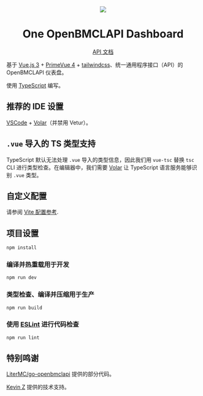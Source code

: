 <div align="center">

<picture>
  <source media="(prefers-color-scheme: dark)" srcset="https://socialify.git.ci/SilianZ/one-openbmclapi-dashboard/image?description=1&language=1&name=1&pattern=Plus&theme=Dark">
  <source media="(prefers-color-scheme: light)" srcset="https://socialify.git.ci/SilianZ/one-openbmclapi-dashboard/image?description=1&language=1&name=1&pattern=Plus&theme=Light">
  <img src="https://socialify.git.ci/SilianZ/one-openbmclapi-dashboard/image?description=1&language=1&name=1&pattern=Plus%20Brown&theme=Auto">
</picture>

# One OpenBMCLAPI Dashboard

[API 文档](https://python-openbmclapi.ttb-network.top/docs/api/one-openbmclapi-dashboard)

</div>

基于 [Vue.js 3](https://cn.vuejs.org) + [PrimeVue 4](https://primevue.org) + [tailwindcss](https://tailwindcss.com/)、统一通用程序接口（API）的 OpenBMCLAPI 仪表盘。

使用 [TypeScript](https://www.typescriptlang.org) 编写。

## 推荐的 IDE 设置

[VSCode](https://code.visualstudio.com/) + [Volar](https://marketplace.visualstudio.com/items?itemName=Vue.volar)（并禁用 Vetur）。

## `.vue` 导入的 TS 类型支持

TypeScript 默认无法处理 `.vue` 导入的类型信息，因此我们用 `vue-tsc` 替换 `tsc` CLI 进行类型检查。在编辑器中，我们需要 [Volar](https://marketplace.visualstudio.com/items?itemName=Vue.volar) 让 TypeScript 语言服务能够识别 `.vue` 类型。

## 自定义配置

请参阅 [Vite 配置参考](https://vitejs.dev/config/).

## 项目设置

```sh
npm install
```

### 编译并热重载用于开发

```sh
npm run dev
```

### 类型检查、编译并压缩用于生产

```sh
npm run build
```

### 使用 [ESLint](https://eslint.org/) 进行代码检查

```sh
npm run lint
```

## 特别鸣谢

[LiterMC/go-openbmclapi](https://github.com/LiterMC/go-openbmclapi) 提供的部分代码。

[Kevin Z](https://github.com/zyxkad) 提供的技术支持。
